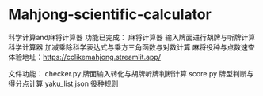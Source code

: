 # Mahjong-scientific-calculator
科学计算and麻将计算器
功能已完成：
麻将计算器 输入牌面进行胡牌与听牌计算
科学计算器 加减乘除科学表达式与乘方三角函数与对数计算
麻将役种与点数速查
体验地址：https://cclikemahjong.streamlit.app/

文件功能：
checker.py:牌面输入转化与胡牌听牌判断计算
score.py 牌型判断与得分点计算
yaku_list.json 役种规则
